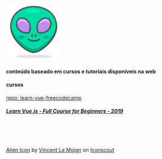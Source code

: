 <img width="150rem" src="./images/alien.svg">
<h4>conteúdo baseado em cursos e tutoriais disponíveis na web</h4>

<h4>cursos</h4>

<a href="https://github.com/maira-o/estudos/tree/main/vue/cursos/learn-vue-freecodecamp" target="_blank">repo: learn-vue-freecodecamp</a>
<h5><a href="https://www.youtube.com/watch?v=4deVCNJq3qc" target="_blank">Learn Vue.js - Full Course for Beginners - 2019</a></h5>

<br>
<br>
<br>

<a href="https://iconscout.com/icons/alien" target="_blank">Alien Icon</a> by <a href="https://iconscout.com/contributors/vincent-le-moign">Vincent Le Moign</a> on <a href="https://iconscout.com">Iconscout</a>
